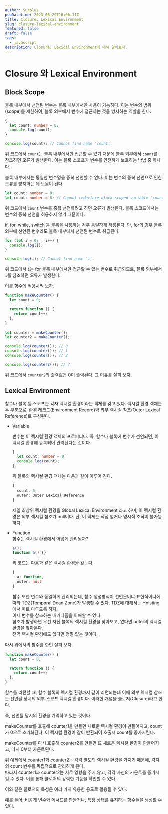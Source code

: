```yaml
---
author: Surplus
pubDatetime: 2023-06-29T16:06:11Z
title: Closure, Lexical Environment
slug: closure-lexical-environment
featured: false
draft: false
tags:
  - javascript
description: Closure, Lexical Environment에 대해 알아보자.
---
```


# Closure 와 Lexical Environment

## Block Scope

블록 내부에서 선언된 변수는 블록 내부에서만 사용이 가능하다. 이는 변수의 범위(scope)를 제한하여, 블록 외부에서 변수에 접근하는 것을 방지하는 역할을 한다.

```typescript
{
  let count: number = 0;
  console.log(count);
}

console.log(count); // Cannot find name 'count'.
```

위 코드에서 `count`는 블록 내부에서만 접근할 수 있기 때문에 블록 외부에서 `count`를 참조하면 오류가 발생한다. 이는 블록 스코프가 변수를 안전하게 보호하는 방법 중 하나다.

블록 내부에서는 동일한 변수명을 중복 선언할 수 없다. 이는 변수의 중복 선언으로 인한 오류를 방지하는 데 도움이 된다.

```typescript
let count: number = 0;
let count: number = 0; // Cannot redeclare block-scoped variable 'count'.
```

위 코드에서 `count` 변수를 중복 선언하려고 하면 오류가 발생한다. 블록 스코프에서는 변수의 중복 선언을 허용하지 않기 때문이다.

if, for, while, switch 등 블록을 사용하는 경우 동일하게 적용된다. 단, for의 경우 블록 외부에 선언된 변수라도 블록 내부에서 선언된 변수로 취급된다.

```typescript
for (let i = 0; ; i++) {
  console.log(i);
}

console.log(i); // Cannot find name 'i'.
```

위 코드에서 `i`는 for 블록 내부에서만 접근할 수 있는 변수로 취급되므로, 블록 외부에서 `i`를 참조하면 오류가 발생한다.

이를 함수에 적용시켜 보자.

```typescript
function makeCounter() {
  let count = 0;

  return function () {
    return count++;
  };
}

let counter = makeCounter();
let counter2 = makeCounter();

console.log(counter()); // 0
console.log(counter()); // 1
console.log(counter()); // 2

console.log(counter2()); // ?
```

위 코드에서 `counter2`의 출력값은 0이 출력된다. 그 이유를 살펴 보자.

## Lexical Environment

함수나 블록 등 스코프는 각자 렉시컬 환경이라는 객체를 갖고 있다. 렉시컬 환경 객체는 두 부분으로, 환경 레코드(Environment Record)와 외부 렉시컬 참조(Outer Lexical Reference)로 구성된다.

- Variable

  변수는 이 렉시컬 환경 객체의 프로퍼티다. 즉, 함수나 블록에 변수가 선언되면, 이 렉시컬 환경에 등록되어 관리된다는 것이다.

  ```typescript
  {
    let count: number = 0;
    console.log(count);
  }
  ```

  위 블록의 렉시컬 환경 객체는 다음과 같이 이루어 진다.

  ```typescript
  {
    count: 0,
    outer: Outer Lexical Reference
  }
  ```

  제일 최상위 렉시컬 환경을 Global Lexical Environment 라고 하며, 이 렉시컬 환경은 외부 렉시컬 참조가 null이다. 단, 이 객체는 직접 얻거나 명시적 조작이 불가능하다.

* Function  
   함수는 렉시컬 환경에서 어떻게 관리될까?

  ```typescript
  a();
  function a() {}
  ```

  위 코드는 다음과 같은 렉시컬 환경을 갖는다.

  ```typescript
  {
    a: function,
    outer: null
  }
  ```

  함수 또한 변수와 동일하게 관리되는데, 함수 생성방식이 선언문이냐 표현식이냐에 따라 TDZ(Temporal Dead Zone)가 발생할 수 있다. TDZ에 대해서는 Hoisting에서 따로 다루도록 하자.  
  이제 변수를 참조하는 매커니즘을 이해할 수 있다.  
  참조가 발생하면 우선 자신 블록의 렉시컬 환경을 찾아보고, 없다면 outer의 렉시컬 환경을 찾아본다.  
  전역 렉시컬 환경에도 없다면 정말 없는 것이다.

다시 위에서의 함수를 한번 살펴 보자.

```typescript
function makeCounter() {
  let count = 0;

  return function () {
    return count++;
  };
}
```

함수를 리턴할 때, 함수 블록의 렉시컬 환경까지 같이 리턴되는데 이때 외부 렉시컬 참조는 선언될 당시의 외부 스코프 렉시컬 환경이다. 이러한 개념을 클로저(Closure)라고 한다.

즉, 선언될 당시의 환경을 기억하고 있는 것이다.

makeCounter를 호출해 counter1을 만들면 새로운 렉시컬 환경이 만들어지고, count가 0으로 초기화된다. 이 렉시컬 환경이 같이 반환되어 호출시 count를 증가시킨다.

makeCounter를 다시 호출해 counter2를 만들면 또 새로운 렉시컬 환경이 만들어지고, 다시 0부터 카운트된다.

위 예제에서 counter1과 counter2는 각각 별도의 렉시컬 환경을 가지기 때문에, 각자의 count 변수를 독립적으로 관리하게 된다.  
따라서 counter1과 counter2는 서로 영향을 주지 않고, 각각 자신의 카운트를 증가시킬 수 있다. 이를 통해 클로저의 강력한 기능을 확인할 수 있다.

이와 같은 클로저의 특성은 여러 가지 유용한 용도로 활용될 수 있다.

예를 들어, 비공개 변수와 메서드를 만들거나, 특정 상태를 유지하는 함수들을 생성할 수 있다.

